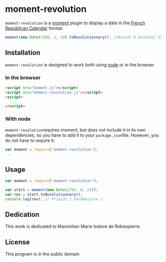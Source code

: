 # moment-revolution

`moment-revolution` is a [moment](http://momentjs.com) plugin to display a date in the [French Republican Calendar](http://en.wikipedia.org/wiki/French_Republican_Calendar) format.

```js
moment(new Date(1988, 2, 29).toRevolutionnary(); //Nonidi 9 Germinal 196
```

## Installation

`moment-revolution` is designed to work both using [node](http://nodejs.org) or in the browser.

### In the browser

```html
<script src="moment.js"></script>
<script src="moment-revolution.js"></script>
<script>
  ...
</script>
```

### With node
`moment-revolution`requires moment, but does not include it in its own dependencies, so you have to add it to your `package.json`file. However, you do not have to require it.
```js
var moment = require('moment-revolution');
...
```

## Usage
```js
var moment = require('moment-revolution');

var start = moment(new Date(1792, 8, 22));
var rev = start.toRevolutionnary();
console.log(rev); // Primidi 1 Vendémiaire 1

```

## Dedication

This work is dedicated to Maximilien Marie Isidore de Robespierre.

## License

This program is in the public domain.
